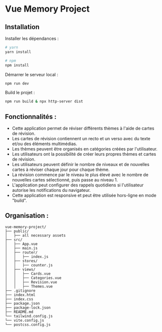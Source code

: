 # Vue Memory Project

## Installation

Installer les dépendances :

```bash
# yarn
yarn install

# npm
npm install
```

Démarrer le serveur local :
```bash
npm run dev
```
Build le projet :
```bash
npm run build & npx http-server dist
```


## Fonctionnalités :

- Cette application permet de réviser différents thèmes à l'aide de cartes de révision.
- Les cartes de révision contiennent un recto et un verso avec du texte et/ou des éléments multimédias.
- Les thèmes peuvent être organisés en catégories créées par l'utilisateur.
- Les utilisateurs ont la possibilité de créer leurs propres thèmes et cartes de révision.
- Les utilisateurs peuvent définir le nombre de niveaux et de nouvelles cartes à réviser chaque jour pour chaque thème.
- La révision commence par le niveau le plus élevé avec le nombre de nouvelles cartes sélectionné, puis passe au niveau 1.
- L'application peut configurer des rappels quotidiens si l'utilisateur autorise les notifications du navigateur.
- Cette application est responsive et peut être utilisée hors-ligne en mode "build".


## Organisation :
```
vue-memory-project/
├── public/
│   ├── all necessary assets
├── src/
│   ├── App.vue
│   ├── main.js
│   ├── router/
│   │   ├── index.js
│   ├── stores/
│   │   ├── counter.js
│   ├── views/
│   │   ├── Cards.vue
│   │   ├── Categories.vue
│   │   ├── Revision.vue
│   │   ├── Themes.vue
├── .gitignore
├── index.html
├── index.css
├── package.json
├── package-lock.json
├── README.md
└── tailwind.config.js
└── vite.config.js
└── postcss.config.js
```
